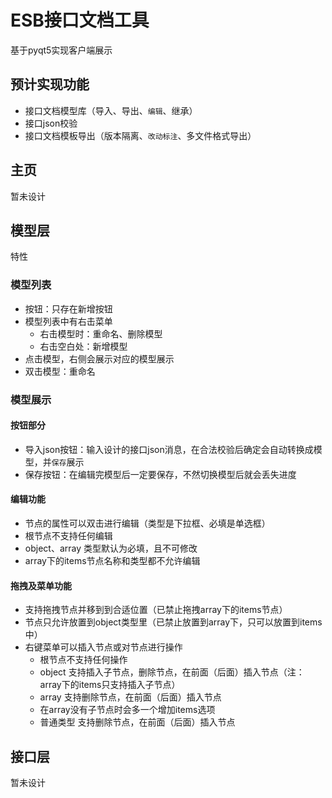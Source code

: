 # ESB接口文档工具  
基于pyqt5实现客户端展示  

## 预计实现功能  
- 接口文档模型库（导入、导出、`编辑`、继承）
- 接口json校验
- 接口文档模板导出（版本隔离、`改动标注`、多文件格式导出） 


## 主页
暂未设计


## 模型层
特性  
### 模型列表
- 按钮：只存在新增按钮
- 模型列表中有右击菜单
  - 右击模型时：重命名、删除模型
  - 右击空白处：新增模型
- 点击模型，右侧会展示对应的模型展示
- 双击模型：重命名

### 模型展示
#### 按钮部分
- 导入json按钮：输入设计的接口json消息，在合法校验后确定会自动转换成模型，并`保存`展示
- 保存按钮：在编辑完模型后一定要保存，不然切换模型后就会丢失进度
#### 编辑功能
- 节点的属性可以双击进行编辑（类型是下拉框、必填是单选框）
- 根节点不支持任何编辑
- object、array 类型默认为必填，且不可修改
- array下的items节点名称和类型都不允许编辑

#### 拖拽及菜单功能
- 支持拖拽节点并移到到合适位置（已禁止拖拽array下的items节点）
- 节点只允许放置到object类型里（已禁止放置到array下，只可以放置到items中）
- 右键菜单可以插入节点或对节点进行操作
  - 根节点不支持任何操作
  - object 支持插入子节点，删除节点，在前面（后面）插入节点（注：array下的items只支持插入子节点）
  - array 支持删除节点，在前面（后面）插入节点
  - 在array没有子节点时会多一个增加items选项
  - 普通类型 支持删除节点，在前面（后面）插入节点




## 接口层
暂未设计